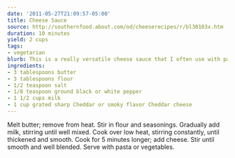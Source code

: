 ```yaml
---
date: '2011-05-27T21:09:57-05:00'
title: Cheese Sauce
source: http://southernfood.about.com/od/cheeserecipes/r/bl30103x.htm
duration: 10 minutes
yield: 2 cups
tags:
- vegetarian
blurb: This is a really versatile cheese sauce that I often use with pasta
ingredients:
- 3 tablespoons butter
- 3 tablespoons flour
- 1/2 teaspoon salt
- 1/8 teaspoon ground black or white pepper
- 1 1/2 cups milk
- 1 cup grated sharp Cheddar or smoky flavor Cheddar cheese
---
```


Melt butter; remove from heat. Stir in flour and seasonings. Gradually add
milk, stirring until well mixed. Cook over low heat, stirring constantly,
until thickened and smooth. Cook for 5 minutes longer; add cheese. Stir
until smooth and well blended. Serve with pasta or vegetables.
